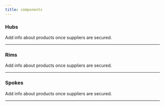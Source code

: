 ```yaml
---
title: components
---
```


<section>
	<h3 class="major">Hubs</h3>
	<p>Add info about products once suppliers are secured.</p>
	<hr />
</section>

<section>
	<h3 class="major">Rims</h3>
	<p>Add info about products once suppliers are secured.</p>
	<hr />
</section>

<section>
	<h3 class="major">Spokes</h3>
	<p>Add info about products once suppliers are secured.</p>
	<hr />
</section>